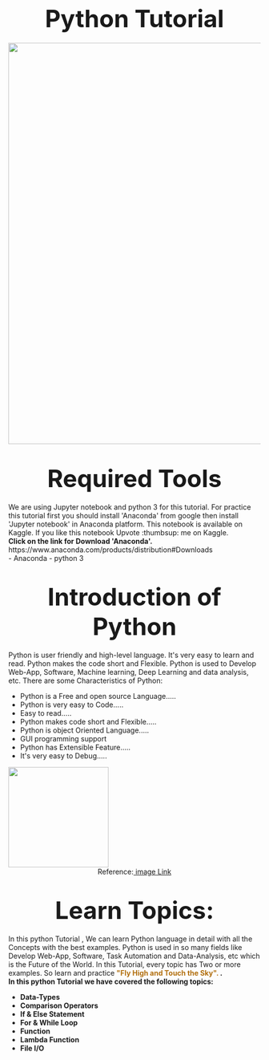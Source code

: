  <h1><center><strong><font size=120px>Python Tutorial</font></strong></center></h1>
 <img src="https://files.realpython.com/media/Primer-on-Python-Decorators_Watermarked.d0da542fa3fc.jpg" width="800" align="center"/>
 <h1><center><strong><font size=120px>Required Tools</font></strong></center></h1>
We are using Jupyter notebook and python 3 for this tutorial. For practice this tutorial first you should install 'Anaconda' from google then install 'Jupyter notebook' in Anaconda platform. This notebook is available on Kaggle. If you like this notebook Upvote :thumbsup: me on Kaggle. <br>
<strong>Click on the link for Download 'Anaconda'.</strong>  https://www.anaconda.com/products/distribution#Downloads <br>
- Anaconda
- python 3

<h1><center><strong><font size=120px>Introduction of Python</font></strong></center></h1>

Python is user friendly and high-level language. It's very easy to learn and read. Python makes the code short and Flexible. Python is used to Develop Web-App, Software, Machine learning, Deep Learning and data analysis, etc.
There are some Characteristics of Python:
- Python is a Free and open source Language.....
- Python is very easy to Code.....
- Easy to read.....
- Python makes code short and Flexible.....
- Python is object Oriented Language.....
- GUI programming support
- Python has Extensible Feature.....
- It's very easy to Debug.....

<img src="https://upload.wikimedia.org/wikipedia/commons/thumb/0/0a/Python.svg/270px-Python.svg.png" width="200" align="center"/>
<center>Reference:<a href="https://upload.wikimedia.org/wikipedia/commons/thumb/0/0a/Python.svg/270px-Python.svg.png"> image Link</a></center>

<h1><center><strong><font size=120px>Learn Topics:</font></strong></center></h1>
In this python Tutorial , We can learn Python language in detail with all the Concepts with the best examples. Python is used in so many fields like Develop Web-App, Software, Task Automation and Data-Analysis, etc which is the Future of the World. In this Tutorial, every topic has Two or more examples.
So learn and practice <strong><font color=b16e0d> "Fly High and Touch the Sky". </font><strong>.<br>
In this python Tutorial we have covered the following topics: 

- Data-Types
- Comparison Operators
- If & Else Statement
- For & While Loop
- Function
- Lambda Function
- File I/O

